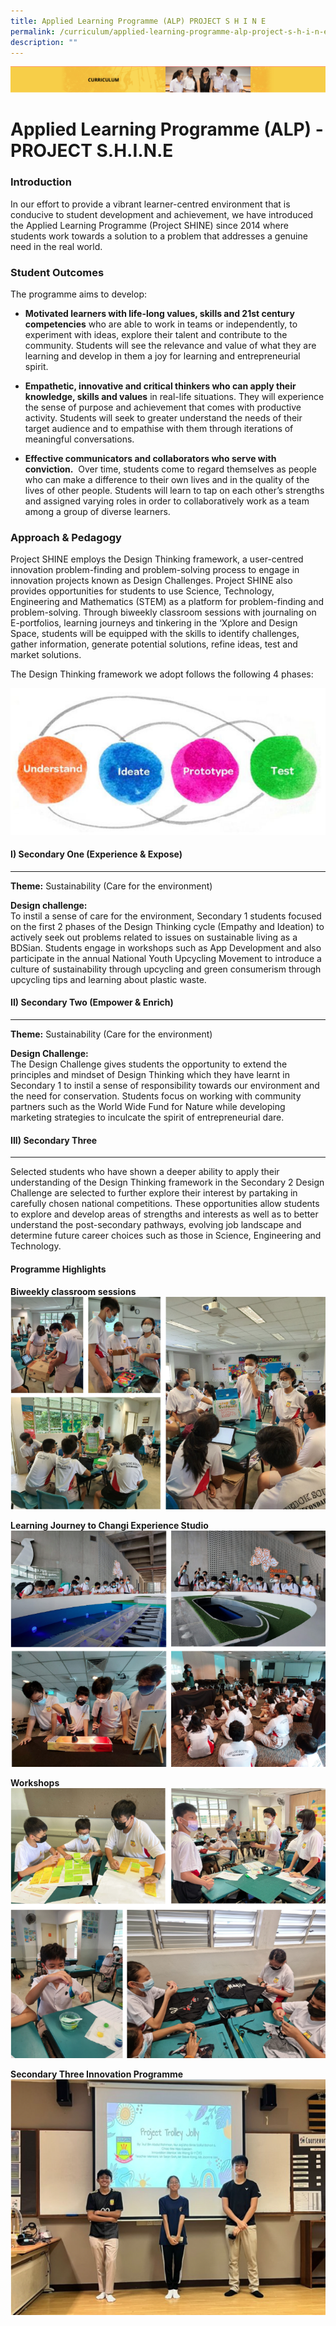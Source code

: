 ```yaml
---
title: Applied Learning Programme (ALP) PROJECT S H I N E
permalink: /curriculum/applied-learning-programme-alp-project-s-h-i-n-e/
description: ""
---
```

![](/images/Curriculum.png)

Applied Learning Programme (ALP) - PROJECT S.H.I.N.E 
=====================================================


### Introduction  

In our effort to provide a vibrant learner-centred environment that is conducive to student development and achievement, we have introduced the Applied Learning Programme (Project SHINE) since 2014 where students work towards a solution to a problem that addresses a genuine need in the real world. 

### Student Outcomes


The programme aims to develop:     

  

*   <b>Motivated learners with life-long values, skills and 21st century competencies</b> who are able to work in teams or independently, to experiment with ideas, explore their talent and contribute to the community. Students will see the relevance and value of what they are learning and develop in them a joy for learning and entrepreneurial spirit.   

  

*   <b>Empathetic, innovative and critical thinkers who can apply their knowledge, skills and values</b> in real-life situations. They will experience the sense of purpose and achievement that comes with productive activity. Students will seek to greater understand the needs of their target audience and to empathise with them through iterations of meaningful conversations.

  

*   <b>Effective communicators and collaborators who serve with conviction.</b>  Over time, students come to regard themselves as people who can make a difference to their own lives and in the quality of the lives of other people. Students will learn to tap on each other’s strengths and assigned varying roles in order to collaboratively work as a team among a group of diverse learners.


### Approach & Pedagogy

Project SHINE employs the Design Thinking framework, a user-centred innovation problem-finding and problem-solving process to engage in innovation projects known as Design Challenges. Project SHINE also provides opportunities for students to use Science, Technology, Engineering and Mathematics (STEM) as a platform for problem-finding and problem-solving. Through biweekly classroom sessions with journaling on E-portfolios, learning journeys and tinkering in the ‘Xplore and Design Space, students will be equipped with the skills to identify challenges, gather information, generate potential solutions, refine ideas, test and market solutions.  

The Design Thinking framework we adopt follows the following 4 phases:

![Applied Learning Programme (ALP) - PROJECT S.H.I.N.E ](/images/ALPimg.jpg)

#### I) Secondary One (Experience & Expose)
--------------------------------------

<b>Theme:</b> Sustainability (Care for the environment)  
  
<b>Design challenge:</b>  <br> 
To instil a sense of care for the environment, Secondary 1 students focused on the first 2 phases of the Design Thinking cycle (Empathy and Ideation) to actively seek out problems related to issues on sustainable living as a BDSian. Students engage in workshops such as App Development and also participate in the annual National Youth Upcycling Movement to introduce a culture of sustainability through upcycling and green consumerism through upcycling tips and learning about plastic waste.

#### II) Secondary Two (Empower & Enrich)
--------------------------------------

<b>Theme:</b> Sustainability (Care for the environment)  

<b>Design Challenge:</b>  <br> 
The Design Challenge gives students the opportunity to extend the principles and mindset of Design Thinking which they have learnt in Secondary 1 to instil a sense of responsibility towards our environment and the need for conservation. Students focus on working with community partners such as the World Wide Fund for Nature while developing marketing strategies to inculcate the spirit of entrepreneurial dare.

#### III) Secondary Three
--------------------------------------

Selected students who have shown a deeper ability to apply their understanding of the Design Thinking framework in the Secondary 2 Design Challenge are selected to further explore their interest by partaking in carefully chosen national competitions. These opportunities allow students to explore and develop areas of strengths and interests as well as to better understand the post-secondary pathways, evolving job landscape and determine future career choices such as those in Science, Engineering and Technology.

#### Programme Highlights


<b>Biweekly classroom sessions</b>
![](/images/ALP.png)



<b>Learning Journey to Changi Experience Studio</b>
![](/images/ALP2.png)



<b>Workshops</b>
![](/images/ALP3.png)



<b>Secondary Three Innovation Programme</b>
![](/images/ALP4.png)
